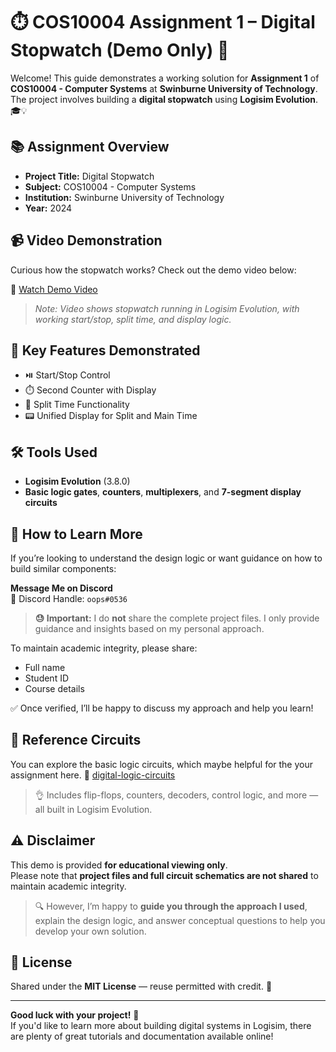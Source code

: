 # ⏱️ COS10004 Assignment 1 – Digital Stopwatch (Demo Only) 🚀

Welcome! This guide demonstrates a working solution for **Assignment 1** of **COS10004 - Computer Systems** at **Swinburne University of Technology**. The project involves building a **digital stopwatch** using **Logisim Evolution**. 🎓💡

## 📚 Assignment Overview

- **Project Title:** Digital Stopwatch  
- **Subject:** COS10004 - Computer Systems  
- **Institution:** Swinburne University of Technology  
- **Year:** 2024  

## 📹 Video Demonstration

Curious how the stopwatch works? Check out the demo video below:

🔗 [Watch Demo Video](https://your-video-link.com)

> *Note: Video shows stopwatch running in Logisim Evolution, with working start/stop, split time, and display logic.*

## 🧩 Key Features Demonstrated

- ⏯️ Start/Stop Control  
- ⏱️ Second Counter with Display  
- 🏁 Split Time Functionality  
- 📟 Unified Display for Split and Main Time  

## 🛠️ Tools Used

- **Logisim Evolution** (3.8.0)  
- **Basic logic gates**, **counters**, **multiplexers**, and **7-segment display circuits**

## 💬 How to Learn More

If you’re looking to understand the design logic or want guidance on how to build similar components:

**Message Me on Discord**  
📨 Discord Handle: `oops#0536`

> **😓 Important:** I do **not** share the complete project files. I only provide guidance and insights based on my personal approach.

To maintain academic integrity, please share:
- Full name  
- Student ID  
- Course details

✅ Once verified, I’ll be happy to discuss my approach and help you learn!

## 🧠 Reference Circuits
You can explore the basic logic circuits, which maybe helpful for the your assignment here.
🔗 [digital-logic-circuits](https://github.com/thinhNdang536/digital-logic-circuits)

> 👌 Includes flip-flops, counters, decoders, control logic, and more — all built in Logisim Evolution.

## ⚠️ Disclaimer

This demo is provided **for educational viewing only**.  
Please note that **project files and full circuit schematics are not shared** to maintain academic integrity.

> 🔍 However, I’m happy to **guide you through the approach I used**, explain the design logic, and answer conceptual questions to help you develop your own solution.

## 📄 License

Shared under the **MIT License** — reuse permitted with credit. 📜

---

**Good luck with your project!** 🌟  
If you'd like to learn more about building digital systems in Logisim, there are plenty of great tutorials and documentation available online!
